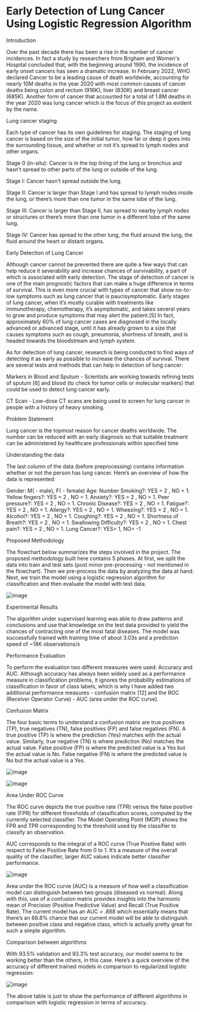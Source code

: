 # Early Detection of Lung Cancer Using Logistic Regression Algorithm

Introduction

Over the past decade there has been a rise in the number of cancer incidences. In fact a study by researchers from Brigham and Women's Hospital concluded that, with the beginning around 1990, the incidence of early onset cancers has seen a dramatic increase. In February 2022, WHO declared Cancer to be a leading cause of death worldwide, accounting for nearly 10M deaths in the year 2020 with most common causes of cancer deaths being colon and rectum (916K); liver (830K) and breast cancer (685K). Another form of cancer that accounted for a total of 1.8M deaths in the year 2020 was lung cancer which is the focus of this project as evident by the name.

Lung cancer staging

Each type of cancer has its own guidelines for staging. The staging of lung cancer is based on the size of the initial tumor, how far or deep it goes into the surrounding tissue, and whether or not it’s spread to lymph nodes and other organs.

Stage 0 (in-situ): Cancer is in the top lining of the lung or bronchus and hasn’t spread to other parts of the lung or outside of the lung.

Stage I: Cancer hasn’t spread outside the lung.

Stage II: Cancer is larger than Stage I and has spread to lymph nodes inside the lung, or there’s more than one tumor in the same lobe of the lung.

Stage III: Cancer is larger than Stage II, has spread to nearby lymph nodes or structures or there’s more than one tumor in a different lobe of the same lung.

Stage IV: Cancer has spread to the other lung, the fluid around the lung, the fluid around the heart or distant organs.

Early Detection of Lung Cancer

Although cancer cannot be prevented there are quite a few ways that can help reduce it severability and increase chances of survivability, a part of which is associated with early detection. The stage of detection of cancer is one of the main prognostic factors that can make a huge difference in terms of survival. This is even more crucial with types of cancer that show no-to-low symptoms such as lung cancer that is paucisymptomatic. Early stages of lung cancer, when it’s mostly curable with treatments like immunotherapy, chemotherapy, it’s asymptomatic, and takes several years to grow and produce symptoms that may alert the patient.[5] In fact, approximately 60% of lung cancer cases are diagnosed in the locally advanced or advanced stage, until it has already grown to a size that causes symptoms such as cough, pneumonia, shortness of breath, and is headed towards the bloodstream and lymph system.

As for detection of lung cancer, research is being conducted to find ways of detecting it as early as possible to increase the chances of survival. There are several tests and methods that can help in detection of lung cancer:

Markers in Blood and Sputum - Scientists are working towards refining tests of sputum [6] and blood (to check for tumor cells or molecular markers) that could be used to detect lung cancer early.

CT Scan - Low-dose CT scans are being used to screen for lung cancer in people with a history of heavy smoking.

Problem Statement

Lung cancer is the topmost reason for cancer deaths worldwide. The number can be reduced with an early diagnosis so that suitable treatment can be administered by healthcare professionals within specified time

Understanding the data

The last column of the data (before preprocessing) contains information whether or not the person has lung cancer. Here’s an overview of how the data is represented:

Gender: M( - male), F( - female)
Age: Number
Smoking?: YES = 2 , NO = 1.
Yellow fingers?: YES = 2 , NO = 1.
Anxiety?: YES = 2 , NO = 1.
Peer pressure?: YES = 2 , NO = 1.
Chronic Disease?: YES = 2 , NO = 1.
Fatigue?: YES = 2 , NO = 1.
Allergy?: YES = 2 , NO = 1.
Wheezing?: YES = 2 , NO = 1.
Alcohol?: YES = 2 , NO = 1.
Coughing?: YES = 2 , NO = 1.
Shortness of Breath?: YES = 2 , NO = 1.
Swallowing Difficulty?: YES = 2 , NO = 1.
Chest pain?: YES = 2 , NO = 1.
Lung Cancer?: YES= 1, NO= -1

Proposed Methodology

The flowchart below summarizes the steps involved in the project. The proposed methodology built here contains 5 phases. At first, we split the data into train and test sets (post minor pre-processing - not mentioned in the flowchart). Then  we  pre-process the data by analyzing the data at hand. Next, we train the model using a logistic regression algorithm for classification and then evaluate the model with test data.

![image](https://github.com/Hebabeg/lungcancer/assets/56575179/917ac991-52f8-4814-9b9b-d2c6f303d8e9)

Experimental Results

The algorithm under supervised learning was able to draw patterns and conclusions and use that knowledge on the test data provided to yield the chances of contracting one of the most fatal diseases. The model was successfully trained with training time of about 3.03s and a prediction speed of ~18K observations/s

Performance Evaluation

To perform the evaluation two different measures were used: Accuracy and AUC. Although accuracy has always been widely used as a performance measure in classification problems, it ignores the probability estimations of classification in favor of class labels, which is why I have added two additional performance measures - confusion matrix [12] and the ROC (Receiver Operator Curve) - AUC (area under the ROC curve).

Confusion Matrix

The four basic terms to understand a confusion matrix are true positives (TP), true negatives (TN), false positives (FP) and false negatives (FN). A true positive (TP) is where the prediction (Yes) matches with the actual value. Similarly, true negative (TN) is where prediction (No) matches the actual value. False positive (FP) is where the predicted value is a Yes but the actual value is No. False negative (FN) is where the predicted value is No but the actual value is a Yes.

![image](https://github.com/Hebabeg/lungcancer/assets/56575179/5c25c9bd-a0a1-4d5e-a244-c73b8dfe4d9c)

![image](https://github.com/Hebabeg/lungcancer/assets/56575179/320fa996-fb63-4921-8b1b-3cd6a49aff60)

Area Under ROC Curve

The ROC curve depicts the true positive rate (TPR) versus the false positive rate (FPR) for different thresholds of classification scores, computed by the currently selected classifier. The Model Operating Point (MOP) shows the FPR and TPR corresponding to the threshold used by the classifier to classify an observation.

AUC corresponds to the integral of a ROC curve (True Positive Rate) with respect to False Positive Rate from 0 to 1. It’s a measure of the overall quality of the classifier, larger AUC values indicate better classifier performance.

![image](https://github.com/Hebabeg/lungcancer/assets/56575179/87030e58-e337-48b5-875f-cf1bfc82985e)

Area under the ROC curve (AUC) is a measure of how well a classification model can distinguish between two groups (diseased vs normal). Along with this, use of a confusion matrix provides insights into the harmonic mean of Precision (Positive Predictive Value) and Recall (True Positive Rate). The current model has an AUC = .888 which essentially means that there’s an 88.8% chance that our current model will be able to distinguish between positive class and negative class, which is actually pretty great for such a simple algorithm.

Comparison between algorithms

With 93.5% validation and 93.3% test accuracy, our  model seems to be working better than the others, in this case. Here’s a quick overview of the accuracy of different trained models in comparison to regularized logistic regression:

![image](https://github.com/Hebabeg/lungcancer/assets/56575179/29086ff1-c333-4bb3-a797-e0f7b432cdbd)


The above table is just to show the performance of different algorithms in comparison with logistic regression in terms of accuracy.

